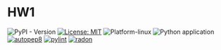 # HW1
![PyPI - Version](https://img.shields.io/badge/Python-3.13-blue.svg) [![License: MIT](https://img.shields.io/badge/License-MIT-yellow.svg)](https://opensource.org/licenses/MIT) ![Platform-linux](https://img.shields.io/badge/Platform-Linux-orange)
![Python application](https://github.com/Fall-2024-SE-Group/HW1/actions/workflows/python-app.yml/badge.svg)
[![autopep8](https://img.shields.io/badge/Autopep8-Check-green)](https://github.com/Fall-2024-SE-Group/HW1)
[![pylint](https://img.shields.io/badge/pylint-Check-blue)](https://github.com/Fall-2024-SE-Group/HW1)
[![radon](https://img.shields.io/badge/radon-Check-yellow)](https://github.com/Fall-2024-SE-Group/HW1)

